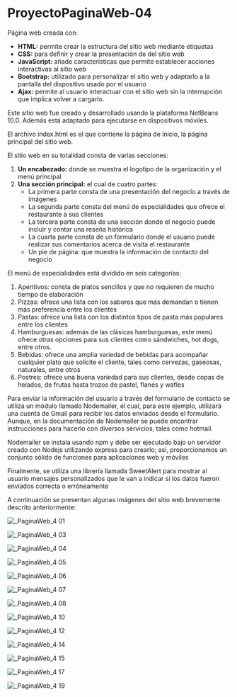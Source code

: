 # ProyectoPaginaWeb-04

Página web creada con:
- **HTML:** permite crear la estructura del sitio web mediante etiquetas
- **CSS:** para definir y crear la presentación de del sitio web
- **JavaScript:** añade características que permite establecer acciones interactivas al sitio web
- **Bootstrap:** utilizado para personalizar el sitio web y adaptarlo a la pantalla del dispositivo usado por el usuario
- **Ajax:** permite al  usuario interactuar con el sitio web sin la interrupción que implica volver a cargarlo.

Este sitio web fue creado y desarrollado usando la plataforma NetBeans 10.0. Además está adaptado para ejecutarse en dispositivos móviles.

El archivo index.html es el que contiene la página de inicio, la página principal del sitio web.

El sitio web en su totalidad consta de varias secciones: 
1. **Un encabezado:** donde se muestra el logotipo de la organización y el menú principal
2. **Una sección principal:** el cual de cuatro partes:
   - La primera parte consta de una presentación del negocio a través de imágenes
   - La segunda parte consta del menú de especialidades que ofrece el restaurante a sus clientes
   - La tercera parte  consta de una sección donde el negocio puede incluir y contar una reseña histórica
   - La cuarta parte consta de un formulario donde el usuario puede realizar sus comentarios acerca de visita el restaurante
   - Un pie de página: que muestra la información de contacto del negocio

El menú de especialidades está dividido en seis categorías:
1.  Aperitivos: consta de platos sencillos y que no requieren de mucho tiempo de elaboración
2.  Pizzas: ofrece una lista con los sabores que más demandan o tienen más preferencia entre los clientes 
3.  Pastas: ofrece una lista con los distintos tipos de pasta más populares entre los clientes
4.  Hamburguesas: además de las clásicas hamburguesas, este menú ofrece otras opciones para sus clientes como sándwiches, hot dogs, entre otros.
5.  Bebidas: ofrece una amplia variedad de bebidas para acompañar cualquier plato que solicite el cliente, tales como cervezas, gaseosas, naturales, entre otros
6.  Postres: ofrece una buena variedad para sus clientes, desde copas de helados, de frutas hasta trozos de pastel, flanes y wafles

Para enviar la información del usuario a través del formulario de contacto se utiliza un módulo llamado Nodemailer, el cual, para este ejemplo, utilizará una cuenta de Gmail para recibir los datos enviados desde el formulario. Aunque, en la documentación de Nodemailer se puede encontrar instrucciones para hacerlo con diversos servicios, tales como hotmail.

Nodemailer se instala usando npm y debe ser ejecutado bajo un servidor creado con Nodejs utilizando express para crearlo; así, proporcionamos un conjunto sólido de funciones para aplicaciones web y móviles

Finalmente, se utiliza una librería llamada SweetAlert para mostrar al usuario mensajes personalizados que le van a indicar si los datos fueron enviados correcta o erróneamente

A continuación se presentan algunas imágenes del sitio web brevemente descrito anteriormente: 

![_PaginaWeb_4 01](https://user-images.githubusercontent.com/98922137/166354836-1c9e5743-a423-4e1e-a57f-eaebddd2adc3.jpg)

![_PaginaWeb_4 03](https://user-images.githubusercontent.com/98922137/166358454-893c957b-141d-4790-a871-d84d176c9988.jpg)

![_PaginaWeb_4 04](https://user-images.githubusercontent.com/98922137/166358570-2be96c4c-23ba-45a4-a9e9-2e4e8eab66c6.jpg)

![_PaginaWeb_4 05](https://user-images.githubusercontent.com/98922137/166358627-8eeb548b-a25b-4842-a756-43af5a0aaf94.jpg)

![_PaginaWeb_4 06](https://user-images.githubusercontent.com/98922137/166358657-bad79593-fd4a-452c-8784-a26304daaee6.jpg)

![_PaginaWeb_4 07](https://user-images.githubusercontent.com/98922137/166361615-6ac53a81-0a5e-43bc-98e7-fc671f22246c.jpg)

![_PaginaWeb_4 08](https://user-images.githubusercontent.com/98922137/166361668-2d7e011f-2f6c-48ab-85c0-0b6a3b32ec36.jpg)

![_PaginaWeb_4 10](https://user-images.githubusercontent.com/98922137/166386001-05588aa3-692a-4789-baae-9757b9243aa0.jpg)

![_PaginaWeb_4 12](https://user-images.githubusercontent.com/98922137/166386060-ca5e788b-a20e-43b2-98b8-d25b16072e9a.jpg)

![_PaginaWeb_4 14](https://user-images.githubusercontent.com/98922137/166386090-c0e30cc3-e7d5-4bc3-94bd-8b9c74e9f86a.jpg)

![_PaginaWeb_4 15](https://user-images.githubusercontent.com/98922137/166386122-e2bd96ca-1c4b-4881-b563-5c525242e9d0.jpg)

![_PaginaWeb_4 17](https://user-images.githubusercontent.com/98922137/166386154-eed31b78-6936-4133-b69f-cc3a4b0b36c7.jpg)

![_PaginaWeb_4 19](https://user-images.githubusercontent.com/98922137/166386194-eb5b5176-156e-4df1-b945-55771831b600.jpg)

